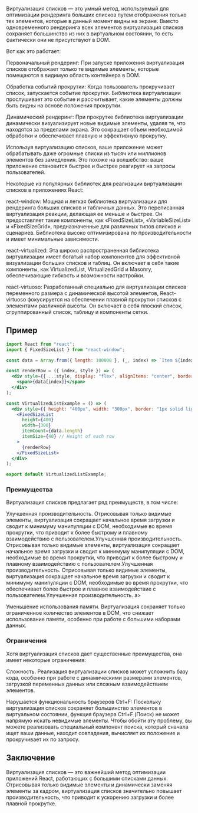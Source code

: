 Виртуализация списков — это умный метод, используемый для оптимизации рендеринга больших списков путем отображения только тех элементов, которые в данный момент видны на экране. Вместо одновременного рендеринга всех элементов виртуализация списков сохраняет большинство из них в виртуальном состоянии, то есть фактически они не присутствуют в DOM.

Вот как это работает:

Первоначальный рендеринг: При запуске приложения виртуализация списков отображает только те видимые элементы, которые помещаются в видимую область контейнера в DOM.

Обработка событий прокрутки: Когда пользователь прокручивает список, запускается событие прокрутки. Библиотека виртуализации прослушивает это событие и рассчитывает, какие элементы должны быть видны на основе положения прокрутки.

Динамический рендеринг: При прокрутке библиотека виртуализации динамически визуализирует новые видимые элементы, удаляя те, что находятся за пределами экрана. Это сокращает объем необходимой обработки и обеспечивает плавную и эффективную прокрутку.

Используя виртуализацию списков, ваше приложение может обрабатывать даже огромные списки из тысяч или миллионов элементов без замедления. Это похоже на волшебство: ваше приложение становится быстрее и быстрее реагирует на запросы пользователей.

Некоторые из популярных библиотек для реализации виртуализации списков в приложениях React:

react-window: Мощная и легкая библиотека виртуализации для рендеринга больших списков и табличных данных. Это переписанная виртуализация реакции, делающая ее меньше и быстрее. Он предоставляет такие компоненты, как «FixedSizeList», «VariableSizeList» и «FixedSizeGrid», предназначенные для различных типов списков и сценариев. Библиотека высоко оптимизирована по производительности и имеет минимальные зависимости.

react-virtualized: Эта широко распространенная библиотека виртуализации имеет богатый набор компонентов для эффективной визуализации больших списков и таблиц. Он включает в себя такие компоненты, как VirtualizedList, VirtualizedGrid и Masonry, обеспечивающие гибкость и возможности настройки.

react-virtuoso: Разработанный специально для виртуализации списков переменного размера с динамической высотой элементов, React-virtuoso фокусируется на обеспечении плавной прокрутки списков с элементами различной высоты. Он включает в себя плоский список, сгруппированный список, таблицу и компоненты сетки.

## Пример
```jsx
import React from "react";
import { FixedSizeList } from "react-window";

const data = Array.from({ length: 100000 }, (_, index) => `Item ${index}`);

const renderRow = ({ index, style }) => (
  <div style={{ ...style, display: "flex", alignItems: "center", borderBottom: "1px solid lightgrey" }}>
    <span>{data[index]}</span>
  </div>
);

const VirtualizedListExample = () => (
  <div style={{ height: "400px", width: "300px", border: "1px solid lightgrey" }}>
    <FixedSizeList
      height={400}
      width={300}
      itemCount={data.length}
      itemSize={40} // Height of each row
    >
      {renderRow}
    </FixedSizeList>
  </div>
);

export default VirtualizedListExample;
```

### Преимущества
Виртуализация списков предлагает ряд преимуществ, в том числе:

Улучшенная производительность. Отрисовывая только видимые элементы, виртуализация сокращает начальное время загрузки и сводит к минимуму манипуляции с DOM, необходимые во время прокрутки, что приводит к более быстрому и плавному взаимодействию с пользователем.Улучшенная производительность. Отрисовывая только видимые элементы, виртуализация сокращает начальное время загрузки и сводит к минимуму манипуляции с DOM, необходимые во время прокрутки, что приводит к более быстрому и плавному взаимодействию с пользователем.Улучшенная производительность. Отрисовывая только видимые элементы, виртуализация сокращает начальное время загрузки и сводит к минимуму манипуляции с DOM, необходимые во время прокрутки, что обеспечивает более быстрое и плавное взаимодействие с пользователем.Улучшенная производительность. а>

Уменьшение использования памяти. Виртуализация сохраняет только ограниченное количество элементов в DOM, что снижает использование памяти, особенно при работе с большими наборами данных.

### Ограничения
Хотя виртуализация списков дает существенные преимущества, она имеет некоторые ограничения:

Сложность. Реализация виртуализации списков может усложнить базу кода, особенно при работе с динамическими размерами элементов, загрузкой переменных данных или сложным взаимодействием элементов.

Нарушается функциональность браузеров Ctrl+F: Поскольку виртуализация списков сохраняет большинство элементов в виртуальном состоянии, функция браузера Ctrl+F (Поиск) не может напрямую искать невидимые элементы. Чтобы обойти эту проблему, вы можете реализовать специальный компонент поиска, который сначала ищет ваши данные, находит совпадения, вычисляет их положение и прокручивает их по запросу.

## Заключение
Виртуализация списков — это важнейший метод оптимизации приложений React, работающих с большими списками данных. Отрисовывая только видимые элементы и динамически заменяя элементы за кадром, виртуализация списков значительно повышает производительность, что приводит к ускорению загрузки и более плавной прокрутке.